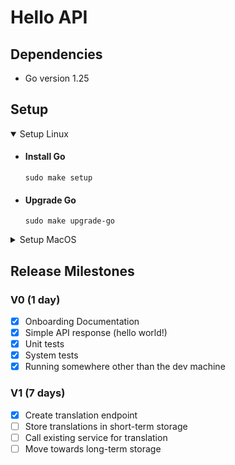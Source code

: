 # Hello API

## Dependencies

- Go version 1.25

## Setup
<details open>
<summary>Setup Linux</summary>

+ #### Install Go

    `sudo make setup`

+ #### Upgrade Go

    `sudo make upgrade-go`

</details>

<details>
<summary>Setup MacOS</summary>

+ #### TODO
</details>



## Release Milestones

### V0 (1 day)

- [x] Onboarding Documentation
- [x] Simple API response (hello world!)
- [x] Unit tests
- [x] System tests
- [x] Running somewhere other than the dev machine

### V1 (7 days)

- [X] Create translation endpoint
- [ ] Store translations in short-term storage
- [ ] Call existing service for translation
- [ ] Move towards long-term storage
